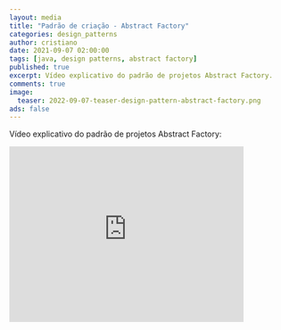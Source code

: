 ```yaml
---
layout: media
title: "Padrão de criação - Abstract Factory"
categories: design_patterns
author: cristiano
date: 2021-09-07 02:00:00
tags: [java, design patterns, abstract factory]
published: true
excerpt: Vídeo explicativo do padrão de projetos Abstract Factory.
comments: true
image:
  teaser: 2022-09-07-teaser-design-pattern-abstract-factory.png
ads: false
---
```


Vídeo explicativo do padrão de projetos Abstract Factory:

<iframe width="420" height="315" src="https://www.youtube.com/embed/XmHMRmjxVmo" frameborder="0" allowfullscreen></iframe>
